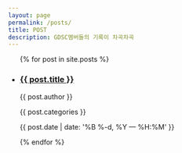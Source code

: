 ```yaml
---
layout: page
permalink: /posts/
title: POST
description: GDSC멤버들의 기록이 차곡차곡
---
```


<ul class="post-list">
  {% for post in site.posts %}
    <li>
        <h3><a class="post-title" href="{{ post.url | prepend: site.baseurl }}">{{ post.title }}</a></h3>
        <p>{{ post.author }}</p>
        <p>{{ post.categories }}</p>
        <p class="post-meta">{{ post.date | date: '%B %-d, %Y — %H:%M' }}</p>
      </li>
  {% endfor %}
</ul>


